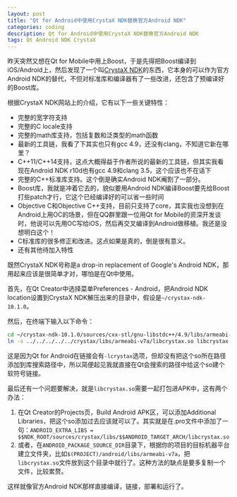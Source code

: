 ```yaml
---
layout: post
title: "Qt for Android中使用CrystaX NDK替换官方Android NDK"
categories: coding
description: Qt for Android中使用CrystaX NDK替换官方Android NDK
tags: Qt Android NDK CrystaX
---
```

昨天突然又想在Qt for Mobile中用上Boost，于是先得把Boost编译到iOS/Android上，然后发现了一个叫[CrystaX NDK](https://www.crystax.net/en/android/ndk)的东西，它本身的可以作为官方Android NDK的替代，不但对标准库和编译器有了一些改进，还包含了预编译好的Boost库。

根据CrystaX NDK网站上的介绍，它有以下一些关键特性：

- 完整的宽字符支持
- 完整的C locale支持
- 完整的math库支持，包括复数和泛类型的math函数
- 最新的工具链，我看了下其实也只有gcc 4.9，还没有clang，不知道它新在哪里？
- C++11/C++14支持，这点大概得益于作者所说的最新的工具链，但其实我看现在Android NDK r10d也有gcc 4.9和clang 3.5，这个应该也不在话下
- 完整的C++标准库支持。这个倒是确实Android NDK阉割了一部分。
- Boost库，我就是冲着它去的，貌似要用Android NDK编译Boost要先给Boost打些patch才行，它这个已经编译好的可以省一些时间
- Objective C和Objective C++支持，目前只支持了core，其实我也没想到在Android上用OC的场景，但在QQ群里跟一位用Qt for Mobile的资深开发谈时，他说可以先用OC写给iOS，然后再交叉编译到Android做移植。我还是没想明白这个！
- C标准库的很多修正和改进。这点如果是真的，倒是很有意义。
- 还有其他待加入特性

既然CrystaX NDK号称是a drop-in replacement of Google's Android NDK，那用起来应该是很简单才对，哪怕是在Qt中使用。

首先，在Qt Creator中选择菜单Preferences - Android，把Android NDK location设置到CrystaX NDK解压出来的目录中，假设是`~/crystax-ndk-10.1.0`。

然后，在终端下输入以下命令：

```bash
cd ~/crystax-ndk-10.1.0/sources/cxx-stl/gnu-libstdc++/4.9/libs/armeabi-v7a
ln -s ../../../../../crystax/libs/armeabi-v7a/libcrystax.so libcrystax.so
```

这是因为Qt for Android在链接会有`-lcrystax`选项，但却没有把这个so所在路径添加到库搜索路径中，所以简便起见我就直接在Qt会搜索的路径中给这个so建个软符号链接。

最后还有一个问题要解决，就是`libcrystax.so`需要一起打包进APK中，这有两个办法：

1. 在Qt Creator的Projects页，Build Android APK区，可以添加Additional Libraries，把这个so添加过去应该就可以了。其实就是在.pro文件中添加了一句：`ANDROID_EXTRA_LIBS = $$NDK_ROOT/sources/crystax/libs/$$ANDROID_TARGET_ARCH/libcrystax.so`
2. 或者，在`ANDROID_PACKAGE_SOURCE_DIR`目录下，根据你的项目的目标机器平台建立文件夹，比如`$(PROJECT)/android/libs/armeabi-v7a`，把`libcrystax.so`文件放到这个目录中就行了。这种方法的缺点是要多复制一个文件，比较累赘。

这样就像官方Android NDK那样直接编译，链接，部署和运行了。